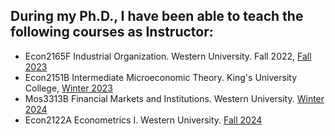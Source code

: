 ## During my Ph.D., I have been able to teach the following courses as Instructor:

- Econ2165F Industrial Organization. Western University. Fall 2022, [Fall 2023](/static/uploads/EC2165F_2023_FJMH.pdf)
- Econ2151B Intermediate Microeconomic Theory. King's University College, [Winter 2023](/syllabus/EC2151B_Syllabus.pdf)
- Mos3313B Financial Markets and Institutions. Western University. [Winter 2024](/syllabus/MOS3313B_S003.pdf)
- Econ2122A Econometrics I. Western University. [Fall 2024](/syllabus/Econ2122A_002_Martinez_Fall_24.pdf)
